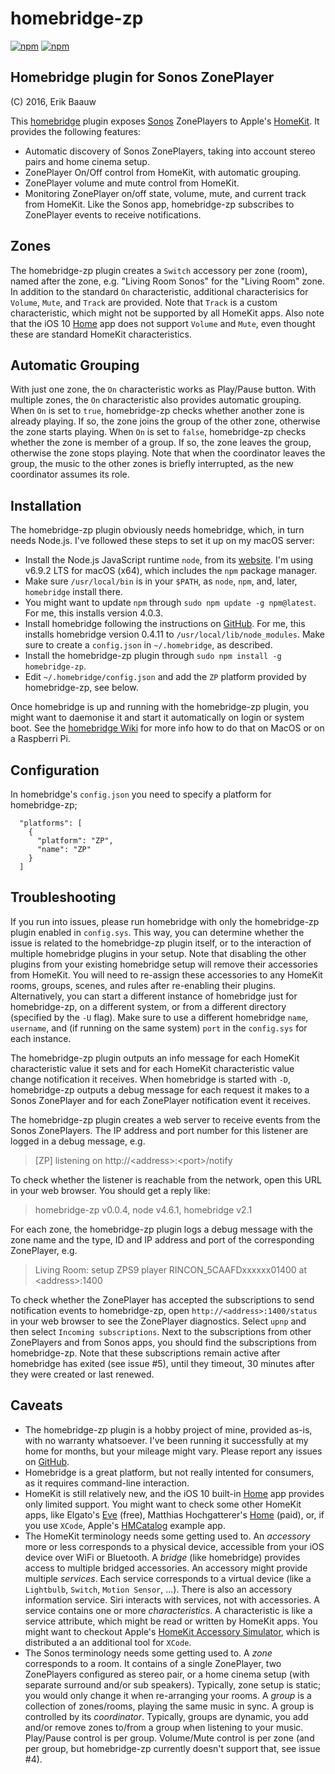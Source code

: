 # homebridge-zp
[![npm](https://img.shields.io/npm/dt/homebridge-zp.svg)](https://www.npmjs.com/package/homebridge-zp) [![npm](https://img.shields.io/npm/v/homebridge-zp.svg)](https://www.npmjs.com/package/homebridge-zp)

## Homebridge plugin for Sonos ZonePlayer
(C) 2016, Erik Baauw

This [homebridge](https://github.com/nfarina/homebridge) plugin exposes [Sonos](http://www.sonos.com) ZonePlayers to Apple's [HomeKit](http://www.apple.com/ios/home/).  It provides the following features:
- Automatic discovery of Sonos ZonePlayers, taking into account stereo pairs and home cinema setup.
- ZonePlayer On/Off control from HomeKit, with automatic grouping.
- ZonePlayer volume and mute control from HomeKit.
- Monitoring ZonePlayer on/off state, volume, mute, and current track from HomeKit.  Like the Sonos app, homebridge-zp subscribes to ZonePlayer events to receive notifications.

## Zones
The homebridge-zp plugin creates a `Switch` accessory per zone (room), named after the zone, e.g. "Living Room Sonos" for the "Living Room" zone.  In addition to the standard `On` characteristic, additional characterisics for `Volume`, `Mute`, and `Track` are provided.  Note that `Track` is a custom characteristic, which might not be supported by all HomeKit apps.  Also note that the iOS 10 [Home](http://www.apple.com/ios/home/) app does not support `Volume` and `Mute`, even thought these are standard HomeKit characteristics.

## Automatic Grouping
With just one zone, the `On` characteristic works as Play/Pause button.  With multiple zones, the `On` characteristic also provides automatic grouping.  When `On` is set to `true`, homebridge-zp checks whether another zone is already playing.  If so, the zone joins the group of the other zone, otherwise the zone starts playing.  When `On` is set to `false`, homebridge-zp checks whether the zone is member of a group.  If so, the zone leaves the group, otherwise the zone stops playing.  Note that when the coordinator leaves the group, the music to the other zones is briefly interrupted, as the new coordinator assumes its role.

## Installation
The homebridge-zp plugin obviously needs homebridge, which, in turn needs Node.js.  I've followed these steps to set it up on my macOS server:

- Install the Node.js JavaScript runtime `node`, from its [website](https://nodejs.org).  I'm using v6.9.2 LTS for macOS (x64), which includes the `npm` package manager.
- Make sure `/usr/local/bin` is in your `$PATH`, as `node`, `npm`, and, later, `homebridge` install there.
- You might want to update `npm` through `sudo npm update -g npm@latest`.  For me, this installs version 4.0.3.
- Install homebridge following the instructions on [GitHub](https://github.com/nfarina/homebridge).  For me, this installs homebridge version 0.4.11 to `/usr/local/lib/node_modules`.  Make sure to create a `config.json` in `~/.homebridge`, as described.
- Install the homebridge-zp plugin through `sudo npm install -g homebridge-zp`.
- Edit `~/.homebridge/config.json` and add the `ZP` platform provided by homebridge-zp, see below.

Once homebridge is up and running with the homebridge-zp plugin, you might want to daemonise it and start it automatically on login or system boot.  See the [homebridge Wiki](https://github.com/nfarina/homebridge/wiki) for more info how to do that on MacOS or on a Raspberri Pi.

## Configuration
In homebridge's `config.json` you need to specify a platform for homebridge-zp;
```
  "platforms": [
    {
      "platform": "ZP",
      "name": "ZP"
    }
  ]
```

## Troubleshooting
If you run into issues, please run homebridge with only the homebridge-zp plugin enabled in `config.sys`.  This way, you can determine whether the issue is related to the homebridge-zp plugin itself, or to the interaction of multiple homebridge plugins in your setup.  Note that disabling the other plugins from your existing homebridge setup will remove their accessories from HomeKit.  You will need to re-assign these accessories to any HomeKit rooms, groups, scenes, and rules after re-enabling their plugins.  Alternatively, you can start a different instance of homebridge just for homebridge-zp, on a different system, or from a different directory (specified by the `-U` flag).  Make sure to use a different homebridge `name`, `username`, and (if running on the same system) `port` in the `config.sys` for each instance.

The homebridge-zp plugin outputs an info message for each HomeKit characteristic value it sets and for each HomeKit characteristic value change notification it receives.  When homebridge is started with `-D`, homebridge-zp outputs a debug message for each request it makes to a Sonos ZonePlayer and for each ZonePlayer notification event it receives.

The homebridge-zp plugin creates a web server to receive events from the Sonos ZonePlayers.  The IP address and port number for this listener are logged in a debug message, e.g.
> [ZP] listening on http://\<address\>:\<port\>/notify

To check whether the listener is reachable from the network, open this URL in your web browser.  You should get a reply like:
> homebridge-zp v0.0.4, node v4.6.1, homebridge v2.1

For each zone, the homebridge-zp plugin logs a debug message with the zone name and the type, ID and IP address and port of the corresponding ZonePlayer, e.g.
> Living Room: setup ZPS9 player RINCON_5CAAFDxxxxxx01400 at \<address\>:1400

To check whether the ZonePlayer has accepted the subscriptions to send notification events to homebridge-zp, open `http://<address>:1400/status` in your web browser to see the ZonePlayer diagnostics.  Select `upnp` and then select `Incoming subscriptions`.  Next to the subscriptions from other ZonePlayers and from Sonos apps, you should find the subscriptions from homebridge-zp.  Note that these subscriptions remain active after homebridge has exited (see issue #5), until they timeout, 30 minutes after they were created or last renewed.

## Caveats
- The homebridge-zp plugin is a hobby project of mine, provided as-is, with no warranty whatsoever.  I've been running it successfully at my home for months, but your mileage might vary.  Please report any issues on [GitHub](https://github.com/ebaauw/homebridge-zp/issues).
- Homebridge is a great platform, but not really intented for consumers, as it requires command-line interaction.
- HomeKit is still relatively new, and the iOS 10 built-in [Home](http://www.apple.com/ios/home/) app provides only limited support.  You might want to check some other HomeKit apps, like Elgato's [Eve](https://www.elgato.com/en/eve/eve-app) (free), Matthias Hochgatterer's [Home](http://selfcoded.com/home/) (paid), or, if you use `XCode`, Apple's [HMCatalog](https://developer.apple.com/library/content/samplecode/HomeKitCatalog/Introduction/Intro.html#//apple_ref/doc/uid/TP40015048-Intro-DontLinkElementID_2) example app.
- The HomeKit terminology needs some getting used to.  An _accessory_ more or less corresponds to a physical device, accessible from your iOS device over WiFi or Bluetooth.  A _bridge_ (like homebridge) provides access to multiple bridged accessories.  An accessory might provide multiple _services_.  Each service corresponds to a virtual device (like a `Lightbulb`, `Switch`, `Motion Sensor`, ...).  There is also an accessory information service.  Siri interacts with services, not with accessories.  A service contains one or more _characteristics_.  A characteristic is like a service attribute, which might be read or written by HomeKit apps.  You might want to checkout Apple's [HomeKit Accessory Simulator](https://developer.apple.com/library/content/documentation/NetworkingInternet/Conceptual/HomeKitDeveloperGuide/TestingYourHomeKitApp/TestingYourHomeKitApp.html), which is distributed a an additional tool for `XCode`.
- The Sonos terminology needs some getting used to.  A _zone_ corresponds to a room.  It contains of a single ZonePlayer, two ZonePlayers configured as stereo pair, or a home cinema setup (with separate surround and/or sub speakers).  Typically, zone setup is static; you would only change it when re-arranging your rooms.  A _group_ is a collection of zones/rooms, playing the same music in sync.  A group is controlled by its _coordinator_.  Typically, groups are dynamic, you add and/or remove zones to/from a group when listening to your music.  Play/Pause control is per group.  Volume/Mute control is per zone (and per group, but homebridge-zp currently doesn't support that, see issue #4).

